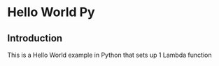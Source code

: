 # Hello World Py

## Introduction

This is a Hello World example in Python that sets up 1 Lambda function
